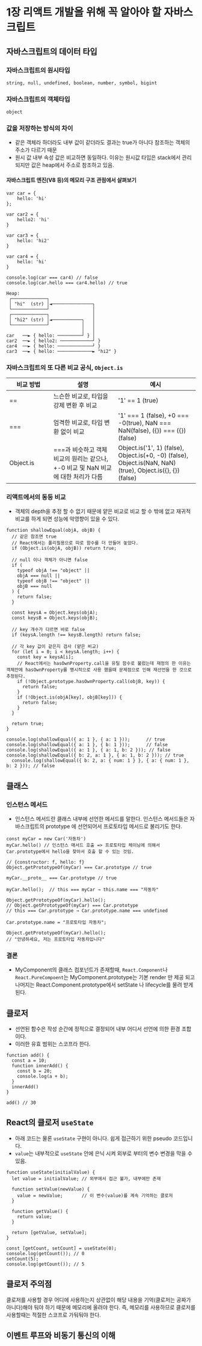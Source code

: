 # 1장 리액트 개발을 위해 꼭 알아야 할 자바스크립트

## 자바스크립트의 데이터 타입

### **자바스크립트의 원시타입**
```
string, null, undefined, boolean, number, symbol, bigint
```

### **자바스크립트의 객체타입**
```
object
```

### 값을 저장하는 방식의 차이
- 같은 객체라 하더라도 내부 값이 같더라도 결과는 true가 아니다 참조하는 객체의 주소가 다르기 때문
- 원시 값 내부 속성 값은 비교하면 동일하다. 이유는 원시값 타입은 stack에서 관리 되지만 값은 heap에서 주소로 참조하고 있음.

#### 자바스크립트 엔진(V8 등)의 메모리 구조 관점에서 살펴보기
```
var car = {
    hello: 'hi'
};

var car2 = {
    hello2: 'hi'
}

var car3 = {
    hello: 'hi2'
}

var car4 = {
    hello: 'hi'
}

console.log(car === car4) // false
console.log(car.hello === car4.hello) // true

Heap:
 ┌─────────────┐
 │ "hi"  (str) │◄───────────────┐
 └─────────────┘                │
 ┌─────────────┐                │
 │ "hi2" (str) │◄───────────┐   │
 └─────────────┘            │   │
                            │   │
car   ──► { hello: ─────────┘ } │
car2  ──► { hello2: ────────────┘ }
car4  ──► { hello: ─────────────┘ }
car3  ──► { hello: ─────────────► "hi2" }

```

### 자바스크립트의 또 다른 비교 공식, `Object.is`

<table>
 <colgroup>
    <col style="width:10rem;">
    <col style="width:20rem;">
    <col style="width:20rem;">
  </colgroup>
<thead>
    <tr>
        <th scope="col" style="text-align: center;">비교 방법</th>
        <th scope="col" style="text-align: center;">설명</th>
        <th scope="col" style="text-align: center;">예시</th>
    </tr>
</thead>
<tbody>
    <tr>
        <td>
            ==
        </td>
        <td>느슨한 비교로, 타입을 강제 변환 후 비교</td>
        <td>'1' == 1 (true)</td>
    </tr>
    <tr>
        <td>
            ===
        </td>
        <td>엄격한 비교로, 타입 변환 없이 비교</td>
        <td>'1' === 1 (false), +0 === -0(true), NaN === NaN(false), ({}) === ({}) (false)</td>
    </tr>
    <tr>
        <td>
            Object.is
        </td>
        <td>===과 비슷하고 객체 비교의 원리는 같으나, +-0 비교 및 NaN 비교에 대한 처리가 다름</td>
        <td>Object.is('1', 1) (false), Object.is(+0, -0) (false), Object.is(NaN, NaN) (true), Object.is({}, {}) (false)</td>
    </tr>
</tbody>
</table>

### 리액트에서의 동등 비교
 - 객체의 depth을 추정 할 수 없기 때문에 얕은 비교로 비교 할 수 밖에 없고 재귀적 비교를 하게 되면 성능에 악영향이 있을 수 있다.
 
```
function shallowEqual(objA, objB) {
  // 같은 참조면 true
  // React에서는 폴리필용으로 따로 함수를 더 만들어 놓았다.
  if (Object.is(objA, objB)) return true;

  // null 이나 객체가 아니면 false
  if (
    typeof objA !== "object" ||
    objA === null ||
    typeof objB !== "object" ||
    objB === null
  ) {
    return false;
  }

  const keysA = Object.keys(objA);
  const keysB = Object.keys(objB);

  // key 개수가 다르면 바로 false
  if (keysA.length !== keysB.length) return false;

  // 각 key 값이 같은지 검사 (얕은 비교)
  for (let i = 0; i < keysA.length; i++) {
    const key = keysA[i];
    // React에서는 hasOwnProperty.call을 유틸 함수로 불렀는데 재정의 한 이유는 객체안에 hasOwnProperty를 명시적으로 사용 했을때 문제점으로 인해 재선언을 한 것으로 추정된다. 
    if (!Object.prototype.hasOwnProperty.call(objB, key)) {
      return false;
    }
    if (!Object.is(objA[key], objB[key])) {
      return false;
    }
  }

  return true;
}

console.log(shallowEqual({ a: 1 }, { a: 1 }));      // true
console.log(shallowEqual({ a: 1 }, { b: 1 }));      // false
console.log(shallowEqual({ a: 1 }, { a: 1, b: 2 })); // false
console.log(shallowEqual({ b: 2, a: 1 }, { a: 1, b: 2 })); // true
  console.log(shallowEqual({ b: 2, a: { num: 1 } }, { a: { num: 1 }, b: 2 })); // false
```

## 클래스

### 인스턴스 메서드
- 인스턴스 메서드란 클래스 내부에 선언한 메서드를 말한다. 인스턴스 메서드들은 자바스크립트의 prototype 에 선언되어서 프로토타입 메서드로 불리기도 한다.

```
const myCar = new Car('자동차')
myCar.hello() // 인스턴스 매서드 호출 => 프로토타입 체이닝에 의해서 Car.prototype에서 hello을 찾아서 호출 할 수 있는 것임.

// {constructor: f, hello: f}
Object.getPrototypeOf(myCar) === Car.prototype // true

myCar.__proto__ === Car.prototype // true

myCar.hello();  // this === myCar → this.name === "자동차"

Object.getPrototypeOf(myCar).hello();
// Object.getPrototypeOf(myCar) === Car.prototype
// this === Car.prototype → Car.prototype.name === undefined

Car.prototype.name = "프로토타입 자동차";

Object.getPrototypeOf(myCar).hello(); 
// "안녕하세요, 저는 프로토타입 자동차입니다"
```

### 결론
- MyComponent의 클래스 컴포넌트가 존재할때, `React.Component`나 `React.PureCompoent`는 MyComponent.prototype는 기본 render 만 제공 되고 나머지는 React.Component.prototype에서 setState 나 lifecycle를 물려 받게 된다.

## 클로저
- 선언된 함수은 작성 순간에 정적으로 결정되어 내부 어디서 선언에 의한 환경 조합이다.
- 이러한 유효 범위는 스코프라 한다.
```
function add() {
  const a = 10;
  function innerAdd() {
    const b = 20;
    console.log(a + b);
  }
  innerAdd()
}

add() // 30
```

## React의 클로저 `useState`
- 아래 코드는 물론 `useState` 구현이 아니다. 쉽게 접근하기 위한 pseudo 코드입니다.
- `value`는 내부적으로 `useState` 안에 은닉 시켜 외부로 부터의 변수 변경을 막을 수 있음.
```
function useState(initialValue) {
  let value = initialValue; // 외부에서 접근 불가, 내부에만 존재

  function setValue(newValue) {
    value = newValue;       // 이 변수(value)를 계속 기억하는 클로저
  }

  function getValue() {
    return value;
  }

  return [getValue, setValue];
}

const [getCount, setCount] = useState(0);
console.log(getCount()); // 0
setCount(5);
console.log(getCount()); // 5
```

## 클로저 주의점
클로저를 사용할 경우 어디에 사용하는지 상관없이 해당 내용을 기억(클로저는 공짜가 아니다)해야 둬야 하기 때문에 메모리에 올려야 한다.
즉, 메모리를 사용하므로 클로저를 사용할때는 적절한 스코프로 가둬둬야 한다.

## 이벤트 루프와 비동기 통신의 이해






















